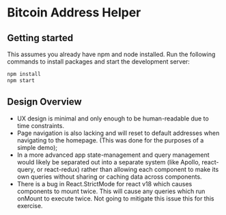 # Bitcoin Address Helper

## Getting started

This assumes you already have npm and node installed.
Run the following commands to install packages and start the development server:

```bash
npm install
npm start
```

## Design Overview

- UX design is minimal and only enough to be human-readable due to time constraints.
- Page navigation is also lacking and will reset to default addresses when navigating to the homepage. (This was done for the purposes of a simple demo);
- In a more advanced app state-management and query management would likely be separated out into a separate system (like Apollo, react-query, or react-redux) rather than allowing each component to make its own queries without sharing or caching data across components.
- There is a bug in React.StrictMode for react v18 which causes components to mount twice. This will cause any queries which run onMount to execute twice. Not going to mitigate this issue this for this exercise.
